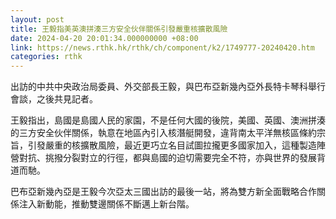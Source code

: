 ```yaml
---
layout: post
title: 王毅指美英澳拼湊三方安全伙伴關係引發嚴重核擴散風險
date: 2024-04-20 20:01:34.000000000 +08:00
link: https://news.rthk.hk/rthk/ch/component/k2/1749777-20240420.htm
categories: rthk
---
```


出訪的中共中央政治局委員、外交部長王毅，與巴布亞新幾內亞外長特卡琴科舉行會談，之後共見記者。

王毅指出，島國是島國人民的家園，不是任何大國的後院，美國、英國、澳洲拼湊的三方安全伙伴關係，執意在地區內引入核潛艇開發，違背南太平洋無核區條約宗旨，引發嚴重的核擴散風險，最近更巧立名目試圖拉攏更多國家加入，這種製造陣營對抗、挑撥分裂對立的行徑，都與島國的迫切需要完全不符，亦與世界的發展背道而馳。

巴布亞新幾內亞是王毅今次亞太三國出訪的最後一站，將為雙方新全面戰略合作關係注入新動能，推動雙邊關係不斷邁上新台階。
